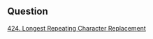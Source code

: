 ## Question

[424. Longest Repeating Character Replacement](https://leetcode.com/problems/longest-repeating-character-replacement/)
